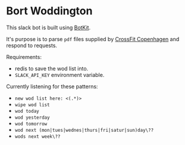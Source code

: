 Bort Woddington
===============

This slack bot is built using [BotKit][0].

It's purpose is to parse `pdf` files supplied by [CrossFit Copenhagen][1] and
respond to requests.

Requirements:

* redis to save the wod list into.
* `SLACK_API_KEY` environment variable.

Currently listening for these patterns:

* `new wod list here: <(.*)>`
* `wipe wod list`
* `wod today`
* `wod yesterday`
* `wod tomorrow`
* `wod next (mon|tues|wednes|thurs|fri|satur|sun)day\??`
* `wods next week\??`

[0]: http://howdy.ai/botkit/
[1]: http://crossfitcopenhagen.dk
